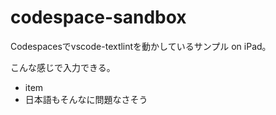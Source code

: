# codespace-sandbox

Codespacesでvscode-textlintを動かしているサンプル on iPad。

こんな感じで入力できる。

- item
- 日本語もそんなに問題なさそう
